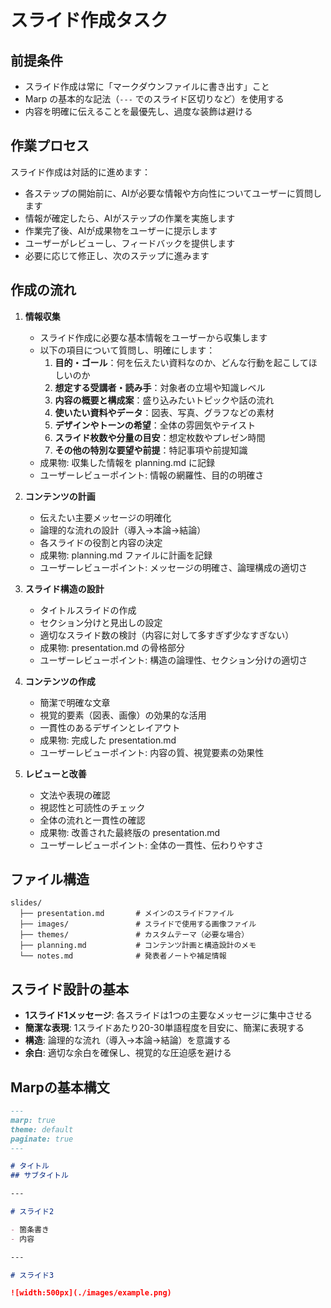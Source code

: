 # スライド作成タスク

## 前提条件

- スライド作成は常に「マークダウンファイルに書き出す」こと
- Marp の基本的な記法（`---` でのスライド区切りなど）を使用する
- 内容を明確に伝えることを最優先し、過度な装飾は避ける

## 作業プロセス

スライド作成は対話的に進めます：

- 各ステップの開始前に、AIが必要な情報や方向性についてユーザーに質問します
- 情報が確定したら、AIがステップの作業を実施します
- 作業完了後、AIが成果物をユーザーに提示します
- ユーザーがレビューし、フィードバックを提供します
- 必要に応じて修正し、次のステップに進みます

## 作成の流れ

1. **情報収集**
   - スライド作成に必要な基本情報をユーザーから収集します
   - 以下の項目について質問し、明確にします：
     1. **目的・ゴール**：何を伝えたい資料なのか、どんな行動を起こしてほしいのか
     2. **想定する受講者・読み手**：対象者の立場や知識レベル
     3. **内容の概要と構成案**：盛り込みたいトピックや話の流れ
     4. **使いたい資料やデータ**：図表、写真、グラフなどの素材
     5. **デザインやトーンの希望**：全体の雰囲気やテイスト
     6. **スライド枚数や分量の目安**：想定枚数やプレゼン時間
     7. **その他の特別な要望や前提**：特記事項や前提知識
   - 成果物: 収集した情報を planning.md に記録
   - ユーザーレビューポイント: 情報の網羅性、目的の明確さ

2. **コンテンツの計画**
   - 伝えたい主要メッセージの明確化
   - 論理的な流れの設計（導入→本論→結論）
   - 各スライドの役割と内容の決定
   - 成果物: planning.md ファイルに計画を記録
   - ユーザーレビューポイント: メッセージの明確さ、論理構成の適切さ

3. **スライド構造の設計**
   - タイトルスライドの作成
   - セクション分けと見出しの設定
   - 適切なスライド数の検討（内容に対して多すぎず少なすぎない）
   - 成果物: presentation.md の骨格部分
   - ユーザーレビューポイント: 構造の論理性、セクション分けの適切さ

4. **コンテンツの作成**
   - 簡潔で明確な文章
   - 視覚的要素（図表、画像）の効果的な活用
   - 一貫性のあるデザインとレイアウト
   - 成果物: 完成した presentation.md
   - ユーザーレビューポイント: 内容の質、視覚要素の効果性

5. **レビューと改善**
   - 文法や表現の確認
   - 視認性と可読性のチェック
   - 全体の流れと一貫性の確認
   - 成果物: 改善された最終版の presentation.md
   - ユーザーレビューポイント: 全体の一貫性、伝わりやすさ

## ファイル構造

```
slides/
  ├── presentation.md       # メインのスライドファイル
  ├── images/               # スライドで使用する画像ファイル
  ├── themes/               # カスタムテーマ（必要な場合）
  ├── planning.md           # コンテンツ計画と構造設計のメモ
  └── notes.md              # 発表者ノートや補足情報
```

## スライド設計の基本

- **1スライド1メッセージ**: 各スライドは1つの主要なメッセージに集中させる
- **簡潔な表現**: 1スライドあたり20-30単語程度を目安に、簡潔に表現する
- **構造**: 論理的な流れ（導入→本論→結論）を意識する
- **余白**: 適切な余白を確保し、視覚的な圧迫感を避ける

## Marpの基本構文

```markdown
---
marp: true
theme: default
paginate: true
---

# タイトル
## サブタイトル

---

# スライド2

- 箇条書き
- 内容

---

# スライド3

![width:500px](./images/example.png)
